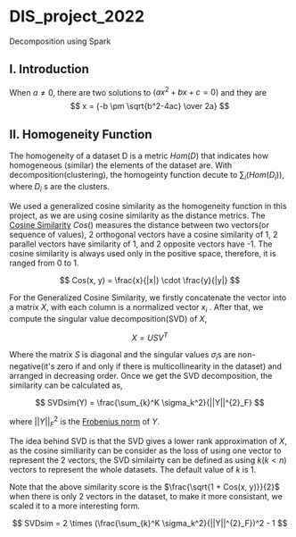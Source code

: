 # DIS_project_2022
Decomposition using Spark

## I. Introduction

When $a \ne 0$, there are two solutions to $(ax^2 + bx + c = 0)$ and they are 
$$ x = {-b \pm \sqrt{b^2-4ac} \over 2a} $$

## II. Homogeneity Function

The homogeneity  of a dataset D is a metric $Hom(D)$ that indicates how homogeneous (similar) the elements of the dataset are. 
With decomposition(clustering), the homogeinty function decute to $\sum_i(Hom(D_i))$, where $D_i$ s are the clusters.

We used a generalized cosine similarity as the homogeneity function in this project, as we are using cosine similarity as the distance metrics. The [Cosine Similarity](https://en.wikipedia.org/wiki/Cosine_similarity) $Cos()$ measures the distance between two vectors(or sequence of values), 2 orthogonal vectors have a cosine similarity of 1, 2 parallel vectors have similarity of 1, and 2 opposite vectors have -1. The cosine similarity is always used only in the positive space, therefore, it is ranged from 0 to 1.

$$
Cos(x, y) = \frac{x}{|x|} \cdot \frac{y}{|y|}
$$

For the Generalized Cosine Similarity, we firstly concatenate the vector into a matrix $X$, with each column is a normalized vector $x_i$ . After that, we compute the singular value decomposition(SVD)  of $X$, 

$$
X = USV^T
$$

Where the matrix $S$ is diagonal and the singular values $\sigma_i$s are non-negative(it's zero if and only if there is multicollinearity in the dataset) and arranged in decreasing order. Once we get the SVD decomposition, the similarity can be calculated as,


$$
SVDsim(Y) = \frac{\sum_{k}^K \sigma_k^2}{||Y||^{2}_F}
$$

where $||Y||^2_F$ is the [Frobenius norm](https://en.wikipedia.org/wiki/Matrix_norm#Frobenius_norm) of $Y$.

The idea behind SVD is that the SVD gives a lower rank approximation of $X$, as the cosine similiarity can be consider as the loss of using one vector to represent the 2 vectors, the SVD similairty can be defined as using $k(k<n)$ vectors to represent the whole datasets. The default value of $k$ is 1. 

Note that the above similarity score is the $\frac{\sqrt{1 + Cos(x, y)}}{2}$ when there is only 2 vectors in the dataset, to make it more consistant, we scaled it to a more interesting form.


$$
SVDsim = 2 \times (\frac{\sum_{k}^K \sigma_k^2}{||Y||^{2}_F})^2 - 1
$$



